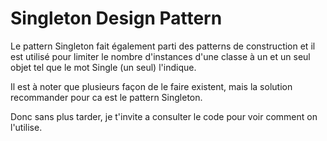 # Singleton Design Pattern

Le pattern Singleton fait également parti des patterns de construction et il est utilisé pour limiter le nombre d'instances d'une classe à un et un seul objet tel que le mot Single (un seul) l'indique.

Il est à noter que plusieurs façon de le faire existent, mais la solution recommander pour ca est le pattern Singleton.

Donc sans plus tarder, je t'invite a consulter le code pour voir comment on l'utilise.
